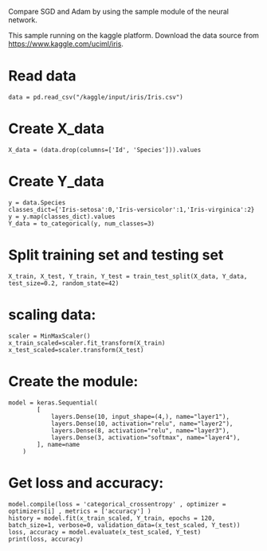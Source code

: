 Compare SGD and Adam by using the sample module of the neural network.

This sample running on the kaggle platform. Download the data source from https://www.kaggle.com/uciml/iris.

# Read data
```
data = pd.read_csv("/kaggle/input/iris/Iris.csv")
```

# Create X_data
```
X_data = (data.drop(columns=['Id', 'Species'])).values
```

# Create Y_data
```
y = data.Species
classes_dict={'Iris-setosa':0,'Iris-versicolor':1,'Iris-virginica':2}
y = y.map(classes_dict).values
Y_data = to_categorical(y, num_classes=3)
```


# Split training set and testing set
```
X_train, X_test, Y_train, Y_test = train_test_split(X_data, Y_data, test_size=0.2, random_state=42)
```

# scaling data:
```
scaler = MinMaxScaler()
x_train_scaled=scaler.fit_transform(X_train)
x_test_scaled=scaler.transform(X_test)
```


# Create the module:
```
model = keras.Sequential(
        [
            layers.Dense(10, input_shape=(4,), name="layer1"),
            layers.Dense(10, activation="relu", name="layer2"),
            layers.Dense(8, activation="relu", name="layer3"),
            layers.Dense(3, activation="softmax", name="layer4"),
        ], name=name
    )
```
 
 
# Get loss and accuracy:
```
model.compile(loss = 'categorical_crossentropy' , optimizer = optimizers[i] , metrics = ['accuracy'] )
history = model.fit(x_train_scaled, Y_train, epochs = 120, batch_size=1, verbose=0, validation_data=(x_test_scaled, Y_test))
loss, accuracy = model.evaluate(x_test_scaled, Y_test)
print(loss, accuracy)
```



